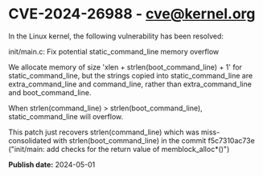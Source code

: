 # CVE-2024-26988 - cve@kernel.org

In the Linux kernel, the following vulnerability has been resolved:

init/main.c: Fix potential static_command_line memory overflow

We allocate memory of size 'xlen + strlen(boot_command_line) + 1' for
static_command_line, but the strings copied into static_command_line are
extra_command_line and command_line, rather than extra_command_line and
boot_command_line.

When strlen(command_line) > strlen(boot_command_line), static_command_line
will overflow.

This patch just recovers strlen(command_line) which was miss-consolidated
with strlen(boot_command_line) in the commit f5c7310ac73e ("init/main: add
checks for the return value of memblock_alloc*()")

**Publish date:** 2024-05-01
